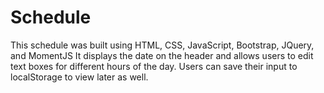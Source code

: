 # Schedule

This schedule was built using HTML, CSS, JavaScript, Bootstrap, JQuery, and MomentJS
It displays the date on the header and allows users to edit text boxes for different hours of the day.
Users can save their input to localStorage to view later as well.
